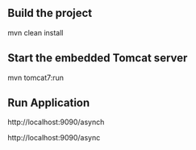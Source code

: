 Build the project
-----------------
mvn clean install


Start the embedded Tomcat server
--------------------------------

mvn tomcat7:run

Run Application
---------------
http://localhost:9090/asynch

http://localhost:9090/async